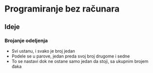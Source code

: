 # Programiranje bez računara

## Ideje

### Brojanje odeljenja

- Svi ustanu, i svako je broj jedan
- Podele se u parove, jedan preda svoj broj drugome i sedne
- To se nastavi dok ne ostane samo jedan da stoji, sa ukupnim brojem đaka
